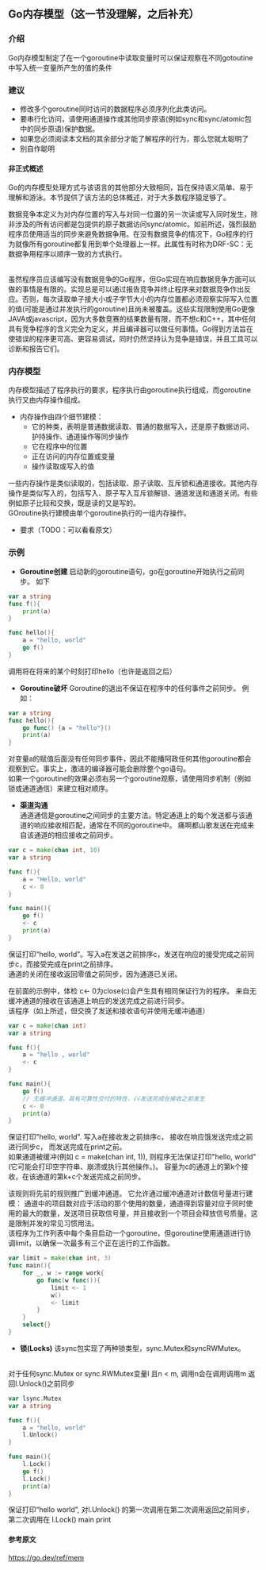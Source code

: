 ## Go内存模型（这一节没理解，之后补充）

### 介绍
Go内存模型制定了在一个goroutine中读取变量时可以保证观察在不同gotoutine中写入统一变量所产生的值的条件

### 建议
- 修改多个goroutine同时访问的数据程序必须序列化此类访问。
- 要串行化访问，请使用通道操作或其他同步原语(例如sync和sync/atomic包中的同步原语)保护数据。
- 如果您必须阅读本文档的其余部分才能了解程序的行为，那么您就太聪明了
- 别自作聪明

#### 非正式概述
Go的内存模型处理方式与该语言的其他部分大致相同，旨在保持语义简单、易于理解和游泳。本节提供了该方法的总体概述，对于大多数程序猿足够了。  

数据竞争本定义为对内存位置的写入与对同一位置的另一次读或写入同时发生，除非涉及的所有访问都是包提供的原子数据访问sync/atomic。如前所述，强烈鼓励程序员使用适当的同步来避免数据争用。在没有数据竞争的情况下，Go程序的行为就像所有goroutine都复用到单个处理器上一样。此属性有时称为DRF-SC：无数据争用程序以顺序一致的方式执行。  

<br>
虽然程序员应该编写没有数据竞争的Go程序，但Go实现在响应数据竞争方面可以做的事情是有限的。实现总是可以通过报告竞争并终止程序来对数据竞争作出反应。否则，每次读取单子接大小或子字节大小的内存位置都必须观察实际写入位置的值(可能是通过并发执行的goroutine)且尚未被覆盖。这些实现限制使用Go更像JAVA或javascript，因为大多数竞赛的结果数量有限，而不想c和C++，其中任何具有竞争程序的含义完全为定义，并且编译器可以做任何事情。Go得到方法旨在使错误的程序更可高、更容易调试，同时仍然坚持认为竞争是错误，并且工具可以诊断和报告它们。
<br>

### **内存模型**
内存模型描述了程序执行的要求，程序执行由goroutine执行组成，而goroutine执行又由内存操作组成。  
- 内存操作由四个细节建模：  
	- 它的种类，表明是普通数据读取、普通的数据写入，还是原子数据访问、护持操作、通道操作等同步操作
	- 它在程序中的位置
	- 正在访问的内存位置或变量
	- 操作读取或写入的值

一些内存操作是类似读取的，包括读取、原子读取、互斥锁和通道接收。其他内存操作是类似写入的，包括写入、原子写入互斥锁解锁、通道发送和通道关闭。有些例如原子比较和交换，既是读的又是写的。  
GOroutine执行建模由单个goroutine执行的一组内存操作。  
- 要求（TODO：可以看看原文）

### 示例
- **Goroutine创建**
启动新的goroutine语句，go在goroutine开始执行之前同步。 如下
```go
var a string
func f(){
	print(a)
}

func hello(){
	a = "hello, world"
	go f()
}
```
调用将在将来的某个时刻打印hello（也许是返回之后）

- **Goroutine破坏**
Goroutine的退出不保证在程序中的任何事件之前同步。 例如：
```go
var a string
func hello(){
	go func() {a = "hello"}()
	print(a)
}
```
对变量a的赋值后面没有任何同步事件，因此不能播阿政任何其他goroutine都会观察到它。事实上，激进的编译器可能会删除整个go语句。  
如果一个goroutine的效果必须右另一个goroutine观察，请使用同步机制（例如锁或通道通信）来建立相对顺序。 

- **渠道沟通**  
通道通信是goroutine之间同步的主要方法。特定通道上的每个发送都与该通道的响应接收相匹配，通常在不同的goroutine中。
痛啊都山歌发送在完成来自该通道的相应接收之前同步。 

```go
var c = make(chan int, 10)
var a string

func f(){
	a = "Hello, world"
	c <- 0
}

func main(){
	go f()
	<- c
	print(a)
}
```
保证打印“hello, world”。写入a在发送之前排序c，发送在响应的接受完成之前同步c，而接受完成在print之前排序。  
通道的关闭在接收返回零值之前同步，因为通道已关闭。

在前面的示例中，体检 c<- 0为close(c)会产生具有相同保证行为的程序。
来自无缓冲通道的接收在该通道上响应的发送完成之前进行同步。   
该程序（如上所述，但交换了发送和接收语句并使用无缓冲通道）  
```go
var c = make(chan int)
var a string

func f(){
	a = "hello , world"
	<- c
}

func main(){
	go f()
	// 无缓冲通道，具有可靠性交付的特性，√√发送完成在接收之前发生
	c <- 0
	print(a)
}

```
保证打印"hello, world". 写入a在接收发之前排序c， 接收在响应饿发送完成之前进行同步c， 而发送完成在print之前。  
如果通道被缓冲(例如 c = make(chan int, 1)), 则程序无法保证打印"hello, world"(它可能会打印空字符串、崩溃或执行其他操作。)。
容量为c的通道上的第k个接收，在该通道的第k+c个发送完成之前同步。  

该规则将先前的规则推广到缓冲通道。 它允许通过缓冲通道对计数信号量进行建模： 通道中的项目数对应于活动的那个使用的数量，通道得到容量对应于同时使用的最大的数量，发送项目获取信号量，并且接收到一个项目会释放信号质量。这是限制并发的常见习惯用法。   
该程序为工作列表中每个条目启动一个goroutine，但goroutine使用通道进行协调limit，以确保一次最多有三个正在运行的工作函数。
```go
var limit = make(chan int, 3)
func main(){
	for _, w := range work{
		go func(w func()){
			limit <- 1
			w()
			<- limit
		}
	}
	select{}
}
```

- **锁(Locks)**
该sync包实现了两种锁类型，sync.Mutex和syncRWMutex。
<br/>
对于任何sync.Mutex or sync.RWMutex变量l 且n < m, 调用n会在调用调用m 返回l.Unlock()之前同步  

```go 
var lsync.Mutex
var a string

func f(){
	a = "hello, world"
	l.Unlock()
}

func main(){
	l.Lock()
	go f()
	l.Lock()
	print(a)
}
```
保证打印“hello world”, 对l.Unlock() 的第一次调用在第二次调用返回之前同步，第二次调用在 l.Lock() main print


#### 参考原文
https://go.dev/ref/mem











